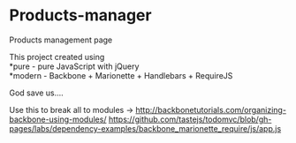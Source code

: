 Products-manager
================

Products management page

This project created using <br />
*pure - pure JavaScript with jQuery <br />
*modern - Backbone + Marionette + Handlebars + RequireJS <br />

God save us....


Use this to break all to modules -> 
http://backbonetutorials.com/organizing-backbone-using-modules/
https://github.com/tastejs/todomvc/blob/gh-pages/labs/dependency-examples/backbone_marionette_require/js/app.js
